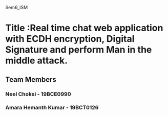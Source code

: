 Sem6_ISM
# Title :Real time chat web application with ECDH encryption, Digital Signature and perform Man in the middle attack.
## Team Members 
### Neel Choksi - 19BCE0990
### Amara Hemanth Kumar - 19BCT0126
